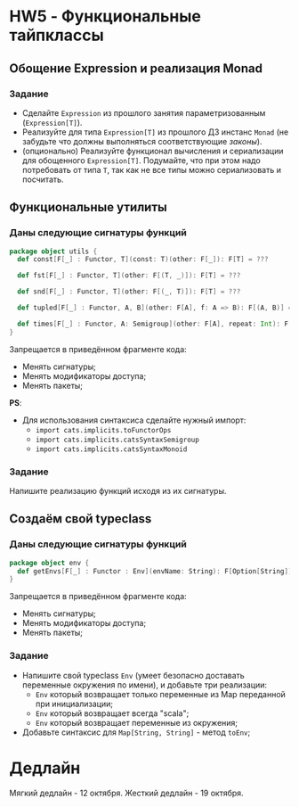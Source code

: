 # HW5 - Функциональные тайпклассы

## Обощение Expression и реализация Monad

### Задание

* Сделайте `Expression` из прошлого занятия параметризованным (`Expression[T]`).
* Реализуйте для типа `Expression[T]` из прошлого ДЗ инстанс `Monad` (не забудьте что должны
  выполняться соответствующие _законы_).
* (опционально) Реализуйте функционал вычисления и сериализации для обощенного `Expression[T]`.
  Подумайте, что при этом надо потребовать от типа `T`, так как не все типы можно сериализовать
  и посчитать.

## Функциональные утилиты

### Даны следующие сигнатуры функций

```scala
package object utils {
  def const[F[_] : Functor, T](const: T)(other: F[_]): F[T] = ???

  def fst[F[_] : Functor, T](other: F[(T, _)]): F[T] = ???

  def snd[F[_] : Functor, T](other: F[(_, T)]): F[T] = ???

  def tupled[F[_] : Functor, A, B](other: F[A], f: A => B): F[(A, B)] = ???

  def times[F[_] : Functor, A: Semigroup](other: F[A], repeat: Int): F[A] = ???
}
```

Запрещается в приведённом фрагменте кода:

* Менять сигнатуры;
* Менять модификаторы доступа;
* Менять пакеты;

**PS**:

* Для использования синтаксиса сделайте нужный импорт:
    * `import cats.implicits.toFunctorOps`
    * `import cats.implicits.catsSyntaxSemigroup`
    * `import cats.implicits.catsSyntaxMonoid`

### Задание

Напишите реализацию функций исходя из их сигнатуры.

## Создаём свой typeclass

### Даны следующие сигнатуры функций

```scala
package object env {
  def getEnvs[F[_] : Functor : Env](envName: String): F[Option[String]] = ???
}
```

Запрещается в приведённом фрагменте кода:

* Менять сигнатуры;
* Менять модификаторы доступа;
* Менять пакеты;

### Задание

* Напишите свой typeclass `Env` (умеет безопасно доставать переменные окружения по имени), и добавьте три реализации:
    * `Env` который возвращает только переменные из Map переданной при инициализации;
    * `Env` который возвращает всегда "scala";
    * `Env` который возвращает переменные из окружения;
* Добавьте синтаксис для `Map[String, String]` - метод `toEnv`;

# Дедлайн

Мягкий дедлайн - 12 октября. Жесткий дедлайн - 19 октября.